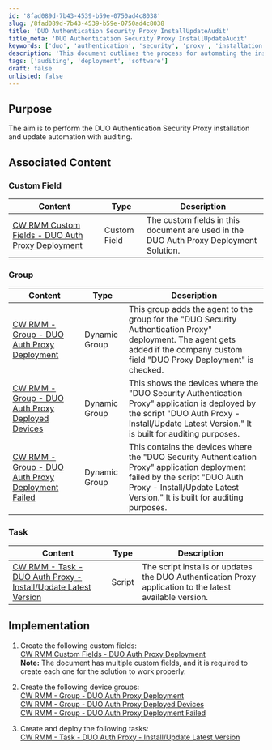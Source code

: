 ```yaml
---
id: '8fad089d-7b43-4539-b59e-0750ad4c8038'
slug: /8fad089d-7b43-4539-b59e-0750ad4c8038
title: 'DUO Authentication Security Proxy InstallUpdateAudit'
title_meta: 'DUO Authentication Security Proxy InstallUpdateAudit'
keywords: ['duo', 'authentication', 'security', 'proxy', 'installation', 'update', 'automation', 'auditing']
description: 'This document outlines the process for automating the installation and update of the DUO Authentication Security Proxy, including the necessary custom fields, dynamic groups, and tasks for effective management and auditing.'
tags: ['auditing', 'deployment', 'software']
draft: false
unlisted: false
---
```


## Purpose

The aim is to perform the DUO Authentication Security Proxy installation and update automation with auditing.

## Associated Content

### Custom Field

| Content                                                                                             | Type        | Description                                                                                              |
|-----------------------------------------------------------------------------------------------------|-------------|----------------------------------------------------------------------------------------------------------|
| [CW RMM Custom Fields - DUO Auth Proxy Deployment](/docs/94f21e35-d184-4fb5-9215-898bb367a0e9) | Custom Field | The custom fields in this document are used in the DUO Auth Proxy Deployment Solution.                  |

### Group

| Content                                                                                             | Type         | Description                                                                                              |
|-----------------------------------------------------------------------------------------------------|--------------|----------------------------------------------------------------------------------------------------------|
| [CW RMM - Group - DUO Auth Proxy Deployment](/docs/64da30ad-04ef-486e-b152-855b51be5896)       | Dynamic Group | This group adds the agent to the group for the "DUO Security Authentication Proxy" deployment. The agent gets added if the company custom field "DUO Proxy Deployment" is checked. |
| [CW RMM - Group - DUO Auth Proxy Deployed Devices](/docs/a940aac1-4586-4e35-90f6-749ec3b2e1d7) | Dynamic Group | This shows the devices where the "DUO Security Authentication Proxy" application is deployed by the script "DUO Auth Proxy - Install/Update Latest Version." It is built for auditing purposes. |
| [CW RMM - Group - DUO Auth Proxy Deployment Failed](/docs/2212752f-e9e3-4a12-af3f-f12972cf9fb4) | Dynamic Group | This contains the devices where the "DUO Security Authentication Proxy" application deployment failed by the script "DUO Auth Proxy - Install/Update Latest Version." It is built for auditing purposes. |

### Task

| Content                                                                                             | Type   | Description                                                                                              |
|-----------------------------------------------------------------------------------------------------|--------|----------------------------------------------------------------------------------------------------------|
| [CW RMM - Task - DUO Auth Proxy - Install/Update Latest Version](/docs/bfcc2aec-a83b-49ac-bfbe-274cbf112a6e) | Script | The script installs or updates the DUO Authentication Proxy application to the latest available version. |

## Implementation

1. Create the following custom fields:  
   [CW RMM Custom Fields - DUO Auth Proxy Deployment](/docs/94f21e35-d184-4fb5-9215-898bb367a0e9)  
   **Note:** The document has multiple custom fields, and it is required to create each one for the solution to work properly.

2. Create the following device groups:  
   [CW RMM - Group - DUO Auth Proxy Deployment](/docs/64da30ad-04ef-486e-b152-855b51be5896)  
   [CW RMM - Group - DUO Auth Proxy Deployed Devices](/docs/a940aac1-4586-4e35-90f6-749ec3b2e1d7)  
   [CW RMM - Group - DUO Auth Proxy Deployment Failed](/docs/2212752f-e9e3-4a12-af3f-f12972cf9fb4)  

3. Create and deploy the following tasks:  
   [CW RMM - Task - DUO Auth Proxy - Install/Update Latest Version](/docs/bfcc2aec-a83b-49ac-bfbe-274cbf112a6e)  



